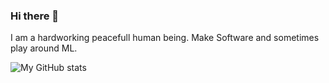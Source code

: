 ### Hi there 👋
I am a hardworking peacefull human being. Make Software and sometimes play around ML.

![My GitHub stats](https://github-readme-stats.vercel.app/api?username=xiamaz&count_private=true&show_icons=true&theme=transparent)
